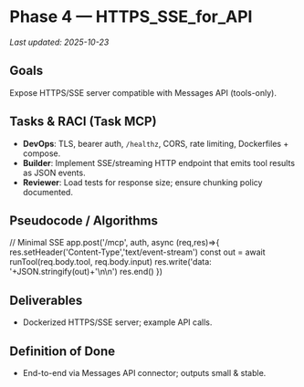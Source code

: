 # Phase 4 — HTTPS_SSE_for_API

_Last updated: 2025-10-23_

## Goals
Expose HTTPS/SSE server compatible with Messages API (tools-only).

## Tasks & RACI (Task MCP)
- **DevOps**: TLS, bearer auth, `/healthz`, CORS, rate limiting, Dockerfiles + compose.
- **Builder**: Implement SSE/streaming HTTP endpoint that emits tool results as JSON events.
- **Reviewer**: Load tests for response size; ensure chunking policy documented.


## Pseudocode / Algorithms
// Minimal SSE
app.post('/mcp', auth, async (req,res)=>{
  res.setHeader('Content-Type','text/event-stream')
  const out = await runTool(req.body.tool, req.body.input)
  res.write('data: '+JSON.stringify(out)+'\n\n')
  res.end()
})


## Deliverables
- Dockerized HTTPS/SSE server; example API calls.

## Definition of Done
- End-to-end via Messages API connector; outputs small & stable.

